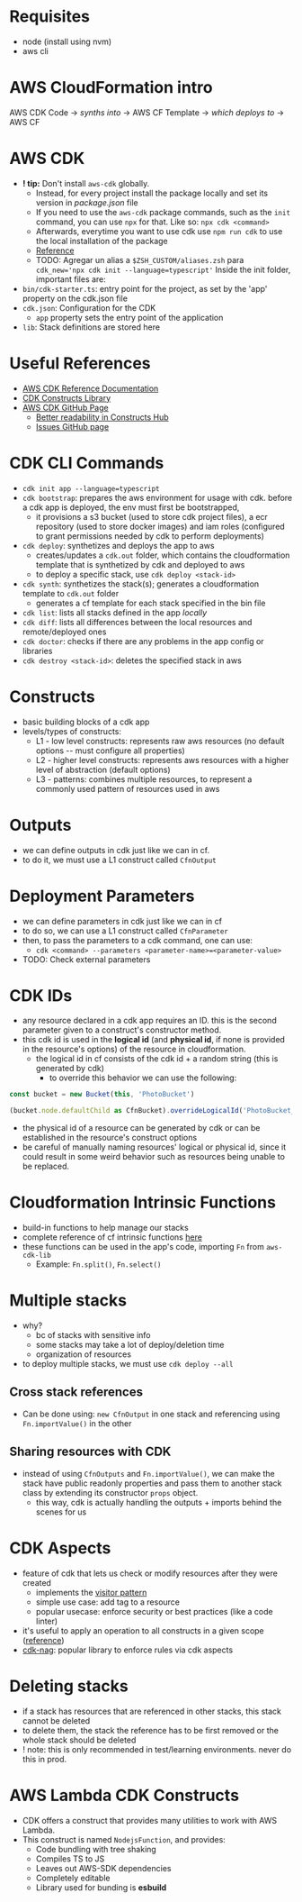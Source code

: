 # Requisites
- node (install using nvm)
- aws cli
# AWS CloudFormation intro
AWS CDK Code -> _synths into_ -> AWS CF Template -> _which deploys to_ -> AWS CF
# AWS CDK
- **! tip:** Don't install `aws-cdk` globally. 
	- Instead, for every project install the package locally and set its version in *package.json* file
	- If you need to use the `aws-cdk` package commands, such as the `init` command, you can use `npx` for that. Like so: `npx cdk <command>`
	- Afterwards, everytime you want to use cdk use `npm run cdk` to use the local installation of the package
	- [Reference](https://www.endoflineblog.com/cdk-tips-01-how-to-use-local-cdk-commands)
	- TODO: Agregar un alias a `$ZSH_CUSTOM/aliases.zsh` para `cdk_new='npx cdk init --language=typescript'`
Inside the init folder, important files are: 
- `bin/cdk-starter.ts`: entry point for the project, as set by the 'app' property on the cdk.json file
- `cdk.json`: Configuration for the CDK
	- `app` property sets the entry point of the application
- `lib`: Stack definitions are stored here
# Useful References
- [AWS CDK Reference Documentation](https://docs.aws.amazon.com/cdk/api/v2/)
- [CDK Constructs Library](https://constructs.dev/)
- [AWS CDK GitHub Page](https://github.com/aws/aws-cdk?tab=readme-ov-file)
	- [Better readability in Constructs Hub](https://constructs.dev/packages/aws-cdk-lib/v/2.147.3?lang=typescript)
	- [Issues GitHub page](https://github.com/aws/aws-cdk/issues)
# CDK CLI Commands
- `cdk init app --language=typescript`
- `cdk bootstrap`: prepares the aws environment for usage with cdk. before a cdk app is deployed, the env must first be bootstrapped,
	- it provisions a s3 bucket (used to store cdk project files), a ecr repository (used to store docker images) and iam roles (configured to grant permissions needed by cdk to perform deployments)
- `cdk deploy`: synthetizes and deploys the app to aws
	- creates/updates a `cdk.out` folder, which contains the cloudformation template that is synthetized by cdk and deployed to aws
	- to deploy a specific stack, use `cdk deploy <stack-id>`
- `cdk synth`: synthetizes the stack(s); generates a cloudformation template to `cdk.out` folder
	- generates a cf template for each stack specified in the bin file
- `cdk list`: lists all stacks defined in the app *locally*
- `cdk diff`: lists all differences between the local resources and remote/deployed ones
- `cdk doctor`: checks if there are any problems in the app config or libraries
- `cdk destroy <stack-id>`: deletes the specified stack in aws 
# Constructs
- basic building blocks of a cdk app
- levels/types of constructs:
	- L1 - low level constructs: represents raw aws resources (no default options -- must configure all properties)
	- L2 - higher level constructs: represents aws resources with a higher level of abstraction (default options)
	- L3 - patterns: combines multiple resources, to represent a commonly used pattern of resources used in aws
# Outputs
- we can define outputs in cdk just like we can in cf.
- to do it, we must use a L1 construct called `CfnOutput`
# Deployment Parameters
- we can define parameters in cdk just like we can in cf
- to do so, we can use a L1 construct called `CfnParameter`
- then, to pass the parameters to a cdk command, one can use:
	- `cdk <command> --parameters <parameter-name>=<parameter-value>`
- TODO: Check external parameters
# CDK IDs
- any resource declared in a cdk app requires an ID. this is the second parameter given to a construct's constructor method.
- this cdk id is used in the **logical id** (and **physical id**, if none is provided in the resource's options) of the resource in cloudformation.
	- the logical id in cf consists of the cdk id + a random string (this is generated by cdk)
		- to override this behavior we can use the following:
```typescript
const bucket = new Bucket(this, 'PhotoBucket')

(bucket.node.defaultChild as CfnBucket).overrideLogicalId('PhotoBucket_OverridenLogicalId')
``` 
- the physical id of a resource can be generated by cdk or can be established in the resource's construct options
- be careful of manually naming resources' logical or physical id, since it could result in some weird behavior such as resources being unable to be replaced.
# Cloudformation Intrinsic Functions
- build-in functions to help manage our stacks
- complete reference of cf intrinsic functions [here](https://docs.aws.amazon.com/AWSCloudFormation/latest/UserGuide/intrinsic-function-reference.html)
- these functions can be used in the app's code, importing `Fn` from `aws-cdk-lib`
	- Example: `Fn.split()`, `Fn.select()`
# Multiple stacks
- why? 
	- bc of stacks with sensitive info
	- some stacks may take a lot of deploy/deletion time
	- organization of resources
- to deploy multiple stacks, we must use `cdk deploy --all`
## Cross stack references
- Can be done using: `new CfnOutput` in one stack and referencing using `Fn.importValue()` in the other
## Sharing resources with CDK
- instead of using `CfnOutputs` and `Fn.importValue()`, we can make the stack have public readonly properties and pass them to another stack class by extending its constructor `props` object.
	- this way, cdk is actually handling the outputs + imports behind the scenes for us
# CDK Aspects
- feature of cdk that lets us check or modify resources after they were created
	- implements the [visitor pattern](https://refactoring.guru/design-patterns/visitor)
	- simple use case: add tag to a resource
	- popular usecase: enforce security or best practices (like a code linter)
- it's useful to apply an operation to all constructs in a given scope ([reference](https://docs.aws.amazon.com/cdk/v2/guide/aspects.html))
- [cdk-nag](https://github.com/cdklabs/cdk-nag): popular library to enforce rules via cdk aspects
# Deleting stacks
- if a stack has resources that are referenced in other stacks, this stack cannot be deleted
- to delete them, the stack the reference has to be first removed or the whole stack should be deleted
- ! note: this is only recommended in test/learning environments. never do this in prod.
# AWS Lambda CDK Constructs
- CDK offers a construct that provides many utilities to work with AWS Lambda.
- This construct is named `NodejsFunction`, and provides:
	- Code bundling with tree shaking
	- Compiles TS to JS
	- Leaves out AWS-SDK dependencies
	- Completely editable
	- Library used for bunding is **esbuild**
